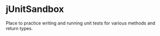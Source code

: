 # jUnitSandbox

Place to practice writing and running unit tests for various methods and return types. 

